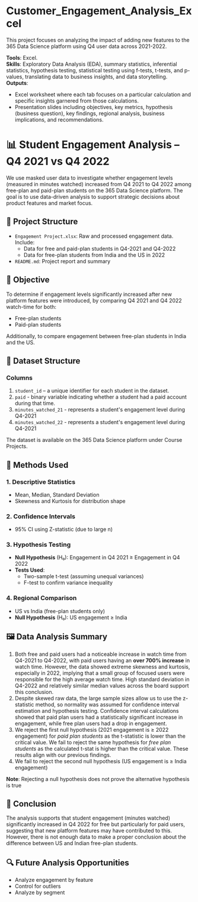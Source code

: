 # Customer_Engagement_Analysis_Excel
This project focuses on analyzing the impact of adding new features to the 365 Data Science platform using Q4 user data across 2021-2022.

**Tools**: Excel.  
**Skills**: Exploratory Data Analysis (EDA), summary statistics, inferential statistics, hypothesis testing, statistical testing using f-tests, t-tests, and p-values, translating data to business insights, and data storytelling.  
**Outputs**: 
  * Excel worksheet where each tab focuses on a particular calculation and specific insights garnered from those calculations.
  * Presentation slides including objectives, key metrics, hypothesis (business question), key findings, regional analysis, business implications, and recommendations. 

# 📊 Student Engagement Analysis – Q4 2021 vs Q4 2022
We use masked user data to investigate whether engagement levels (measured in minutes watched) increased from Q4 2021 to Q4 2022 among free-plan and paid-plan students on the 365 Data Science platform. The goal is to use data-driven analysis to support strategic decisions about product features and market focus.

## 📁 Project Structure

- `Engagement Project.xlsx`: Raw and processed engagement data. Include:
  * Data for free and paid-plan students in Q4-2021 and Q4-2022
  * Data for free-plan students from India and the US in 2022
- `README.md`: Project report and summary

## 🎯 Objective
To determine if engagement levels significantly increased after new platform features were introduced, by comparing Q4 2021 and Q4 2022 watch-time for both:
- Free-plan students
- Paid-plan students

Additionally, to compare engagement between free-plan students in India and the US.

## 🎲 Dataset Structure
### Columns
  1. `student_id` – a unique identifier for each student in the dataset.
  2. `paid` - binary variable indicating whether a student had a paid account during that time.
  3. `minutes_watched_21` - represents a student's engagement level during Q4-2021
  4. `minutes_watched_22` - represents a student's engagement level during Q4-2021

The dataset is available on the 365 Data Science platform under Course Projects. 

## 🔬 Methods Used
### 1. Descriptive Statistics
- Mean, Median, Standard Deviation
- Skewness and Kurtosis for distribution shape

### 2. Confidence Intervals
- 95% CI using Z-statistic (due to large n)
  
### 3. Hypothesis Testing
- **Null Hypothesis** (H₀): Engagement in Q4 2021 ≥ Engagement in Q4 2022
- **Tests Used**:
  - Two-sample t-test (assuming unequal variances)
  - F-test to confirm variance inequality

### 4. Regional Comparison
- US vs India (free-plan students only)
- **Null Hypothesis** (H₀): US engagement ≥ India
  
## 🖼️ Data Analysis Summary
  1. Both free and paid users had a noticeable increase in watch time from Q4-2021 to Q4-2022, with paid users having an **over 700% increase** in watch time. However, the data showed extreme skewness and kurtosis, especially in 2022, implying that a small group of focused users were responsible for the high average watch time. High standard deviation in Q4-2022 and relatively similar median values across the board support this conclusion.
  2. Despite skewed raw data, the large sample sizes allow us to use the z-statistic method, so normality was assumed for confidence interval estimation and hypothesis testing. Confidence interval calculations showed that paid plan users had a statistically significant increase in engagement, while free plan users had a drop in engagement.
  3. We reject the first null hypothesis (2021 engagement is ≥ 2022 engagement) for _paid plan students_ as the t-statistic is lower than the critical value. We fail to reject the same hypothesis for _free plan students_ as the calculated t-stat is higher than the critical value. These results align with our previous findings.
  4. We fail to reject the second null hypothesis (US engagement is ≥ India engagement)

**Note**: Rejecting a null hypothesis does not prove the alternative hypothesis is true

## 📌 Conclusion
The analysis supports that student engagement (minutes watched) significantly increased in Q4 2022 for free but particularly for paid users, suggesting that new platform features may have contributed to this. However, there is not enough data to make a proper conclusion about the difference between US and Indian free-plan students.

## 🔍 Future Analysis Opportunities
- Analyze engagement by feature
- Control for outliers
- Analyze by segment



